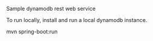 Sample dynamodb rest web service

To run locally, install and run a local dynamodb instance.

mvn spring-boot:run
